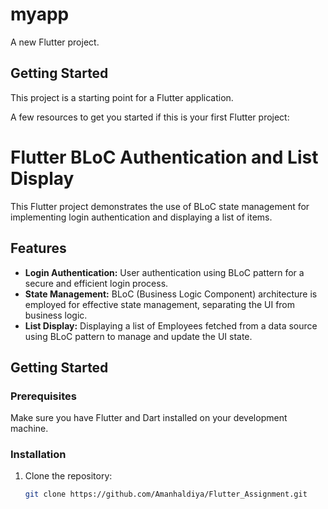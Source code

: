 # myapp

A new Flutter project.

## Getting Started

This project is a starting point for a Flutter application.

A few resources to get you started if this is your first Flutter project:

# Flutter BLoC Authentication and List Display

This Flutter project demonstrates the use of BLoC state management for implementing login authentication and displaying a list of items.

## Features

- **Login Authentication:** User authentication using BLoC pattern for a secure and efficient login process.
- **State Management:** BLoC (Business Logic Component) architecture is employed for effective state management, separating the UI from business logic.
- **List Display:** Displaying a list of Employees fetched from a data source using BLoC pattern to manage and update the UI state.

## Getting Started

### Prerequisites

Make sure you have Flutter and Dart installed on your development machine.

### Installation

1. Clone the repository:

   ```bash
   git clone https://github.com/Amanhaldiya/Flutter_Assignment.git
